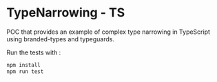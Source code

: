 # TypeNarrowing - TS

POC that provides an example of complex type narrowing in TypeScript using branded-types and typeguards.

Run the tests with :

```bash
npm install
npm run test
```
